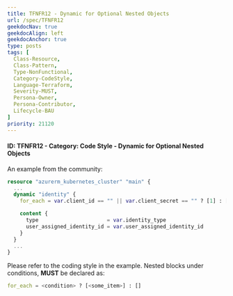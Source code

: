 ```yaml
---
title: TFNFR12 - Dynamic for Optional Nested Objects
url: /spec/TFNFR12
geekdocNav: true
geekdocAlign: left
geekdocAnchor: true
type: posts
tags: [
  Class-Resource,
  Class-Pattern,
  Type-NonFunctional,
  Category-CodeStyle,
  Language-Terraform,
  Severity-MUST,
  Persona-Owner,
  Persona-Contributor,
  Lifecycle-BAU
]
priority: 21120
---
```


#### ID: TFNFR12 - Category: Code Style - Dynamic for Optional Nested Objects

An example from the community:

```terraform
resource "azurerm_kubernetes_cluster" "main" {
  ...
  dynamic "identity" {
    for_each = var.client_id == "" || var.client_secret == "" ? [1] : []

    content {
      type                      = var.identity_type
      user_assigned_identity_id = var.user_assigned_identity_id
    }
  }
  ...
}
```

Please refer to the coding style in the example. Nested blocks under conditions, **MUST** be declared as:

```terraform
for_each = <condition> ? [<some_item>] : []
```
